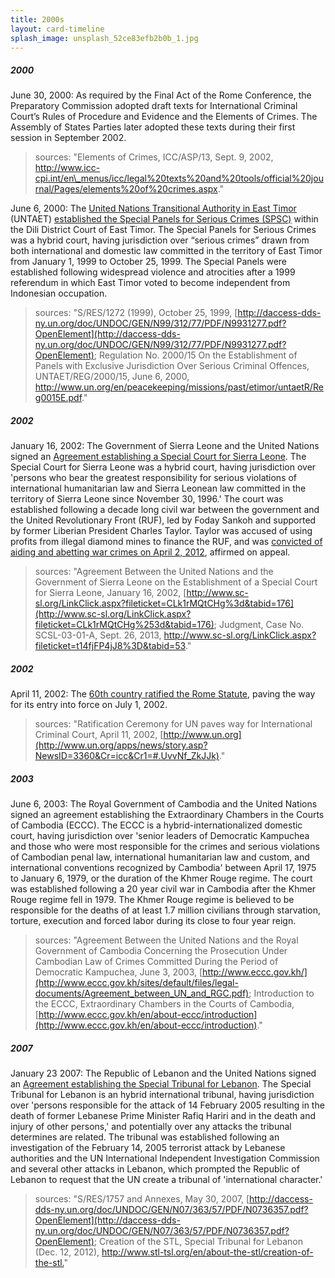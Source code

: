 ```yaml
---
title: 2000s
layout: card-timeline
splash_image: unsplash_52ce83efb2b0b_1.jpg
---
```

##### 2000

June 30, 2000: As required by the Final Act of the Rome Conference, the Preparatory Commission adopted draft texts for International Criminal Court’s Rules of Procedure and Evidence and the Elements of Crimes. The Assembly of States Parties later adopted these texts during their first session in September 2002.

> sources: "Elements of Crimes, ICC/ASP/13, Sept. 9, 2002, http://www.icc-cpi.int/en\_menus/icc/legal%20texts%20and%20tools/official%20journal/Pages/elements%20of%20crimes.aspx." 


June 6, 2000: The [United Nations Transitional Authority in East Timor](http://daccess-dds-ny.un.org/doc/UNDOC/GEN/N99/312/77/PDF/N9931277.pdf?OpenElement) (UNTAET) [established the Special Panels for Serious Crimes (SPSC)](http://www.un.org/en/peacekeeping/missions/past/etimor/untaetR/Reg0015E.pdf) within the Dili District Court of East Timor. The Special Panels for Serious Crimes was a hybrid court, having jurisdiction over “serious crimes” drawn from both international and domestic law committed in the territory of East Timor from January 1, 1999 to October 25, 1999. The Special Panels were established following widespread violence and atrocities after a 1999 referendum in which East Timor voted to become independent from Indonesian occupation.

> sources: "S/RES/1272 (1999), October 25, 1999, [http://daccess-dds-ny.un.org/doc/UNDOC/GEN/N99/312/77/PDF/N9931277.pdf?OpenElement](http://daccess-dds-ny.un.org/doc/UNDOC/GEN/N99/312/77/PDF/N9931277.pdf?OpenElement); Regulation No. 2000/15 On the Establishment of Panels with Exclusive Jurisdiction Over Serious Criminal Offences, UNTAET/REG/2000/15, June 6, 2000, http://www.un.org/en/peacekeeping/missions/past/etimor/untaetR/Reg0015E.pdf."


##### 2002

January 16, 2002: The Government of Sierra Leone and the United Nations signed an [Agreement establishing a Special Court for Sierra Leone](http://www.sc-sl.org/LinkClick.aspx?fileticket=CLk1rMQtCHg%253d&tabid=176). The Special Court for Sierra Leone was a hybrid court, having jurisdiction over 'persons who bear the greatest responsibility for serious violations of international humanitarian law and Sierra Leonean law committed in the territory of Sierra Leone since November 30, 1996.' The court was established following a decade long civil war between the government and the United Revolutionary Front (RUF), led by Foday Sankoh and supported by former Liberian President Charles Taylor. Taylor was accused of using profits from illegal diamond mines to finance the RUF, and was [convicted of aiding and abetting war crimes on April 2, 2012](http://www.sc-sl.org/LinkClick.aspx?fileticket=t14fjFP4jJ8%253D&tabid=53), affirmed on appeal.

> sources: "Agreement Between the United Nations and the Government of Sierra Leone on the Establishment of a Special Court for Sierra Leone, January 16, 2002, [http://www.sc-sl.org/LinkClick.aspx?fileticket=CLk1rMQtCHg%3d&tabid=176](http://www.sc-sl.org/LinkClick.aspx?fileticket=CLk1rMQtCHg%253d&tabid=176); Judgment, Case No. SCSL-03-01-A, Sept. 26, 2013, http://www.sc-sl.org/LinkClick.aspx?fileticket=t14fjFP4jJ8%3D&tabid=53." 


##### 2002

April 11, 2002: The [60th country ratified the Rome Statute](http://www.un.org/apps/news/story.asp?NewsID=3360&Cr=icc&Cr1=#.UvvNf_ZkJJk), paving the way for its entry into force on July 1, 2002.

> sources: "Ratification Ceremony for UN paves way for International Criminal Court, April 11, 2002, [http://www.un.org](http://www.un.org/apps/news/story.asp?NewsID=3360&Cr=icc&Cr1=#.UvvNf_ZkJJk)." 


##### 2003

June 6, 2003: The Royal Government of Cambodia and the United Nations signed an agreement establishing the Extraordinary Chambers in the Courts of Cambodia (ECCC). The ECCC is a hybrid-internationalized domestic court, having jurisdiction over 'senior leaders of Democratic Kampuchea and those who were most responsible for the crimes and serious violations of Cambodian penal law, international humanitarian law and custom, and international conventions recognized by Cambodia' between April 17, 1975 to January 6, 1979, or the duration of the Khmer Rouge regime. The court was established following a 20 year civil war in Cambodia after the Khmer Rouge regime fell in 1979. The Khmer Rouge regime is believed to be responsible for the deaths of at least 1.7 million civilians through starvation, torture, execution and forced labor during its close to four year reign.

> sources: "Agreement Between the United Nations and the Royal Government of Cambodia Concerning the Prosecution Under Cambodian Law of Crimes Committed During the Period of Democratic Kampuchea, June 3, 2003, [http://www.eccc.gov.kh/](http://www.eccc.gov.kh/sites/default/files/legal-documents/Agreement_between_UN_and_RGC.pdf); Introduction to the ECCC, Extraordinary Chambers in the Courts of Cambodia, [http://www.eccc.gov.kh/en/about-eccc/introduction](http://www.eccc.gov.kh/en/about-eccc/introduction)."


##### 2007

January 23 2007: The Republic of Lebanon and the United Nations signed an [Agreement establishing the Special Tribunal for Lebanon](http://daccess-dds-ny.un.org/doc/UNDOC/GEN/N07/363/57/PDF/N0736357.pdf?OpenElement). The Special Tribunal for Lebanon is an hybrid international tribunal, having jurisdiction over 'persons responsible for the attack of 14 February 2005 resulting in the death of former Lebanese Prime Minister Rafiq Hariri and in the death and injury of other persons,' and potentially over any attacks the tribunal determines are related. The tribunal was established following an investigation of the February 14, 2005 terrorist attack by Lebanese authorities and the UN International Independent Investigation Commission and several other attacks in Lebanon, which prompted the Republic of Lebanon to request that the UN create a tribunal of 'international character.'

> sources: "S/RES/1757 and Annexes, May 30, 2007, [http://daccess-dds-ny.un.org/doc/UNDOC/GEN/N07/363/57/PDF/N0736357.pdf?OpenElement](http://daccess-dds-ny.un.org/doc/UNDOC/GEN/N07/363/57/PDF/N0736357.pdf?OpenElement); Creation of the STL, Special Tribunal for Lebanon (Dec. 12, 2012), <http://www.stl-tsl.org/en/about-the-stl/creation-of-the-stl.>" 
